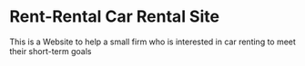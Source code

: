 # Rent-Rental Car Rental Site
This is a Website to help a small firm who is interested in car renting to meet their short-term goals 
